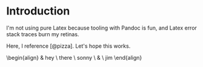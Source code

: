 # Introduction

I'm not using pure Latex because tooling with Pandoc is fun, and Latex error stack traces burn my retinas.

Here, I reference [@pizza]. Let's hope this works.

\begin{align}
& hey \ there \\
sonny \ & \ jim
\end{align}
